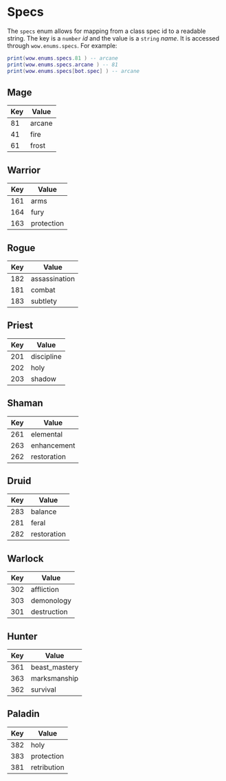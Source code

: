 # Specs

The `specs` enum allows for mapping from a class spec id to a readable string. The key is a `number` _id_ and the value is a `string` _name_. It is accessed through `wow.enums.specs`. For example:

```lua
print(wow.enums.specs.81 ) -- arcane
print(wow.enums.specs.arcane ) -- 81
print(wow.enums.specs[bot.spec] ) -- arcane
```

## Mage

| Key | Value  |
| --- | ------ |
| 81  | arcane |
| 41  | fire   |
| 61  | frost  |

## Warrior

| Key | Value      |
| --- | ---------- |
| 161 | arms       |
| 164 | fury       |
| 163 | protection |

## Rogue

| Key | Value         |
| --- | ------------- |
| 182 | assassination |
| 181 | combat        |
| 183 | subtlety      |

## Priest

| Key | Value      |
| --- | ---------- |
| 201 | discipline |
| 202 | holy       |
| 203 | shadow     |

## Shaman

| Key | Value       |
| --- | ----------- |
| 261 | elemental   |
| 263 | enhancement |
| 262 | restoration |

## Druid

| Key | Value       |
| --- | ----------- |
| 283 | balance     |
| 281 | feral       |
| 282 | restoration |

## Warlock

| Key | Value       |
| --- | ----------- |
| 302 | affliction  |
| 303 | demonology  |
| 301 | destruction |

## Hunter

| Key | Value         |
| --- | ------------- |
| 361 | beast_mastery |
| 363 | marksmanship  |
| 362 | survival      |

## Paladin

| Key | Value       |
| --- | ----------- |
| 382 | holy        |
| 383 | protection  |
| 381 | retribution |
